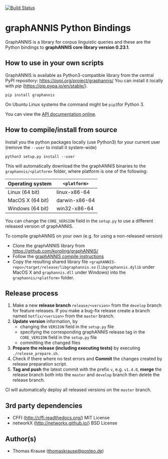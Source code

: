 [![Build Status](https://travis-ci.org/korpling/graphANNIS-python.svg?branch=develop)](https://travis-ci.org/korpling/graphANNIS-python)

# graphANNIS Python Bindings

GraphANNIS is a library for corpus linguistic queries and these are the Python bindings to **graphANNIS core library version 0.23.1**.


## How to use in your own scripts

GraphANNIS is available as Python3-compatible library from the central PyPI repository: https://pypi.org/project/graphannis/
You can install it locally with *pip* (https://pip.pypa.io/en/stable/).
```
pip install graphannis
```
On Ubuntu Linux systems the command might be `pip3`for Python 3.

You can view the [API documentation online](http://graphannis-python.readthedocs.io/).

## How to compile/install from source

Install you the python packages locally (use Python3) for your current user (remove the `--user` to install it system-wide)
```
python3 setup.py install --user
```

This will automatically download the the graphANNIS binaries to the `graphannis/<platform>` folder, where platform is one of the following:

| Operating system       | `<platform>`  |
|------------------------|---------------|
| Linux (64 bit)         | linux-x86-64  |
| MacOS X (64 bit)       | darwin-x86-64 |
| Windows (64 bit)       | win32-x86-64  |

You can change the `CORE_VERSION` field in the `setup.py` to use a different released version of graphANNIS.

To compile graphANNIS on your own (e.g. for using a non-released version)

- Clone the graphANNIS library  from https://github.com/korpling/graphANNIS/
- Follow the [graphANNIS compile instructions](https://github.com/korpling/graphANNIS#how-to-compile)
- Copy the resulting shared library file `<graphANNIS-repo>/target/release/libgraphannis.so` (`libgraphannis.dylib` under MacOS X and `graphannis.dll` under Windows) into the `graphannis/<platform>` folder.

## Release process

1. Make a new **release branch** `release/<version>` from the `develop` branch for feature releases. If you make a bug-fix release create a branch named `hotfix/<version>` from the `master` branch.
2. **Update version** information, by 
    - changing the `VERSION` field in the `setup.py` file
    - specifying the corresponding graphANNIS release tag in the `CORE_VERSION` field in the `setup.py` file
    - committing the changed files
3. **Prepare the release (including executing tests)** by executing `./release_prepare.sh`.
4. Check if there where no test errors and **Commit** the changes created by release preparation script.
5. **Tag and push** the latest commit with the prefix `v`, e.g. `v1.4.0`, **merge** the release branch both into the `master` and `develop` branch then delete the release branch.

CI will automatically deploy all released versions on the `master` branch.

## 3rd party dependencies

- CFFI (http://cffi.readthedocs.org/) MIT License
- networkX (http://networkx.github.io/) BSD License

## Author(s)

* Thomas Krause (thomaskrause@posteo.de)
